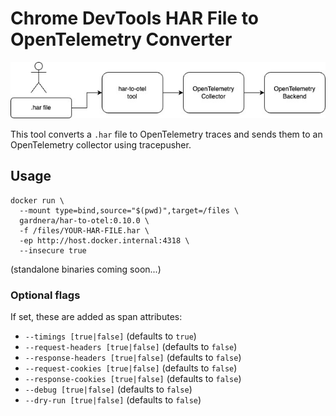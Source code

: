 # Chrome DevTools HAR File to OpenTelemetry Converter

![tracepusher HAR to OpenTelemetry Converter](assets/har-to-otel.jpg)

This tool converts a `.har` file to OpenTelemetry traces and sends them to an OpenTelemetry collector using tracepusher.

## Usage

```
docker run \
  --mount type=bind,source="$(pwd)",target=/files \
  gardnera/har-to-otel:0.10.0 \
  -f /files/YOUR-HAR-FILE.har \
  -ep http://host.docker.internal:4318 \
  --insecure true
```

(standalone binaries coming soon...)

### Optional flags

If set, these are added as span attributes:

- `--timings [true|false]` (defaults to `true`)
- `--request-headers [true|false]` (defaults to `false`)
- `--response-headers [true|false]` (defaults to `false`)
- `--request-cookies [true|false]` (defaults to `false`)
- `--response-cookies [true|false]` (defaults to `false`)
- `--debug [true|false]` (defaults to `false`)
- `--dry-run [true|false]` (defaults to `false`)